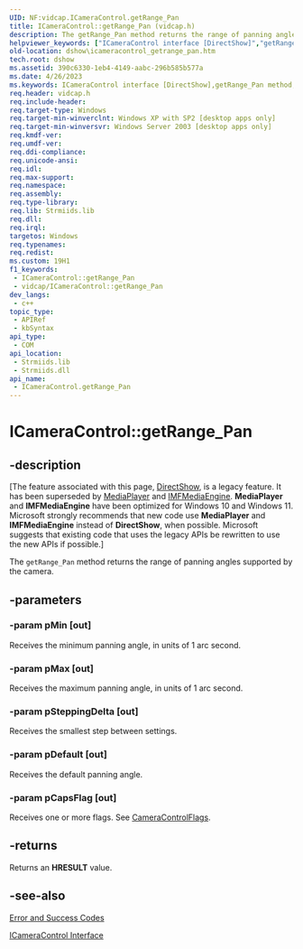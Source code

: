 ```yaml
---
UID: NF:vidcap.ICameraControl.getRange_Pan
title: ICameraControl::getRange_Pan (vidcap.h)
description: The getRange_Pan method returns the range of panning angles supported by the camera.
helpviewer_keywords: ["ICameraControl interface [DirectShow]","getRange_Pan method","ICameraControl.getRange_Pan","ICameraControl::getRange_Pan","ICameraControlgetRange_Pan","dshow.icameracontrol_getrange_pan","getRange_Pan","getRange_Pan method [DirectShow]","getRange_Pan method [DirectShow]","ICameraControl interface","vidcap/ICameraControl::getRange_Pan"]
old-location: dshow\icameracontrol_getrange_pan.htm
tech.root: dshow
ms.assetid: 390c6330-1eb4-4149-aabc-296b585b577a
ms.date: 4/26/2023
ms.keywords: ICameraControl interface [DirectShow],getRange_Pan method, ICameraControl.getRange_Pan, ICameraControl::getRange_Pan, ICameraControlgetRange_Pan, dshow.icameracontrol_getrange_pan, getRange_Pan, getRange_Pan method [DirectShow], getRange_Pan method [DirectShow],ICameraControl interface, vidcap/ICameraControl::getRange_Pan
req.header: vidcap.h
req.include-header: 
req.target-type: Windows
req.target-min-winverclnt: Windows XP with SP2 [desktop apps only]
req.target-min-winversvr: Windows Server 2003 [desktop apps only]
req.kmdf-ver: 
req.umdf-ver: 
req.ddi-compliance: 
req.unicode-ansi: 
req.idl: 
req.max-support: 
req.namespace: 
req.assembly: 
req.type-library: 
req.lib: Strmiids.lib
req.dll: 
req.irql: 
targetos: Windows
req.typenames: 
req.redist: 
ms.custom: 19H1
f1_keywords:
 - ICameraControl::getRange_Pan
 - vidcap/ICameraControl::getRange_Pan
dev_langs:
 - c++
topic_type:
 - APIRef
 - kbSyntax
api_type:
 - COM
api_location:
 - Strmiids.lib
 - Strmiids.dll
api_name:
 - ICameraControl.getRange_Pan
---
```


# ICameraControl::getRange_Pan


## -description

\[The feature associated with this page, [DirectShow](/windows/win32/directshow/directshow), is a legacy feature. It has been superseded by [MediaPlayer](/uwp/api/Windows.Media.Playback.MediaPlayer) and [IMFMediaEngine](/windows/win32/api/mfmediaengine/nn-mfmediaengine-imfmediaengine). **MediaPlayer** and **IMFMediaEngine** have been optimized for Windows 10 and Windows 11. Microsoft strongly recommends that new code use **MediaPlayer** and **IMFMediaEngine** instead of **DirectShow**, when possible. Microsoft suggests that existing code that uses the legacy APIs be rewritten to use the new APIs if possible.\]

The <code>getRange_Pan</code> method returns the range of panning angles supported by the camera.

## -parameters

### -param pMin [out]

Receives the minimum panning angle, in units of 1 arc second.

### -param pMax [out]

Receives the maximum panning angle, in units of 1 arc second.

### -param pSteppingDelta [out]

Receives the smallest step between settings.

### -param pDefault [out]

Receives the default panning angle.

### -param pCapsFlag [out]

Receives one or more flags. See <a href="/windows/win32/api/strmif/ne-strmif-cameracontrolflags">CameraControlFlags</a>.

## -returns

Returns an <b>HRESULT</b> value.

## -see-also

<a href="/windows/desktop/DirectShow/error-and-success-codes">Error and Success Codes</a>



<a href="/windows/desktop/api/vidcap/nn-vidcap-icameracontrol">ICameraControl Interface</a>